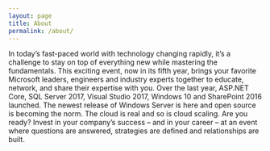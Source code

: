 ```yaml
---
layout: page
title: About
permalink: /about/
---
```


In today’s fast-paced world with technology changing rapidly, it’s a challenge to stay on top of everything new while mastering the fundamentals. This exciting event, now in its fifth year, brings your favorite Microsoft leaders, engineers and industry experts together to educate, network, and share their expertise with you. Over the last year, ASP.NET Core, SQL Server 2017, Visual Studio 2017, Windows 10 and SharePoint 2016 launched. The newest release of Windows Server is here and open source is becoming the norm. The cloud is real and so is cloud scaling. Are you ready? Invest in your company’s success – and in your career – at an event where questions are answered, strategies are defined and relationships are built.

[DEVintersection-organization]: https://devintersection.github.io/
